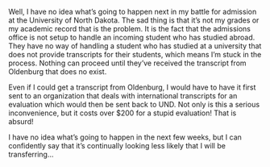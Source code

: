 Well, I have no idea what’s going to happen next in my battle for admission at the University of North Dakota. The sad thing is that it’s not my grades or my academic record that is the problem. It is the fact that the admissions office is not setup to handle an incoming student who has studied abroad. They have no way of handling a student who has studied at a university that does not provide transcripts for their students, which means I’m stuck in the process. Nothing can proceed until they’ve received the transcript from Oldenburg that does no exist.

Even if I could get a transcript from Oldenburg, I would have to have it first sent to an organization that deals with international transcripts for an evaluation which would then be sent back to UND. Not only is this a serious inconvenience, but it costs over $200 for a stupid evaluation! That is absurd!

I have no idea what’s going to happen in the next few weeks, but I can confidently say that it’s continually looking less likely that I will be transferring…